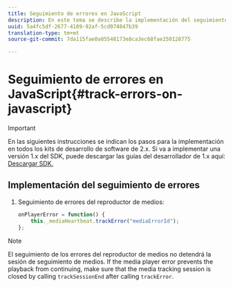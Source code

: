 ```yaml
---
title: Seguimiento de errores en JavaScript
description: En este tema se describe la implementación del seguimiento de errores mediante el uso del SDK de medios en aplicaciones de navegador (JS).
uuid: 5a4fc5df-2677-4189-92af-5cd074847b39
translation-type: tm+mt
source-git-commit: 7da115fae0a05548173e8ca3ec68fae250128775

---
```



# Seguimiento de errores en JavaScript{#track-errors-on-javascript}

>[!IMPORTANT]
>
>En las siguientes instrucciones se indican los pasos para la implementación en todos los kits de desarrollo de software de 2.x. Si va a implementar una versión 1.x del SDK, puede descargar las guías del desarrollador de 1.x aquí: [Descargar SDK.](/help/sdk-implement/download-sdks.md)

## Implementación del seguimiento de errores

1. Seguimiento de errores del reproductor de medios:

   ```js
   onPlayerError = function() { 
       this._mediaHeartbeat.trackError("mediaErrorId"); 
   };
   ```

>[!NOTE]
>
>El seguimiento de los errores del reproductor de medios no detendrá la sesión de seguimiento de medios. If the media player error prevents the playback from continuing, make sure that the media tracking session is closed by calling `trackSessionEnd` after calling `trackError`.


